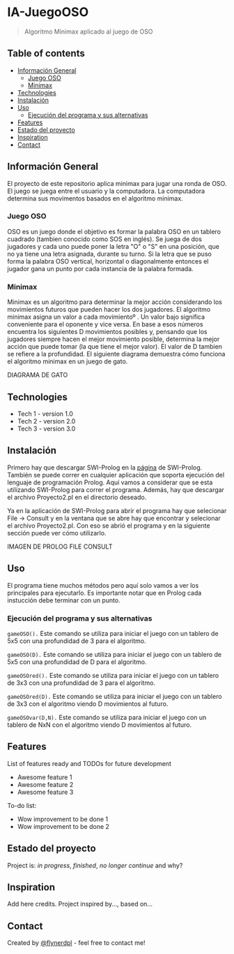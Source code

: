 # IA-JuegoOSO
 > Algoritmo Minimax aplicado al juego de OSO

## Table of contents
* [Información General](#información-general)
  * [Juego OSO](#juego-oso)
  * [Minimax](#minimax)
* [Technologies](#technologies)
* [Instalación](#instalación)
* [Uso](#uso)
  * [Ejecución del programa y sus alternativas](#ejecución-del-programa-y-sus-alternativas)
* [Features](#features)
* [Estado del proyecto](#estado-del-proyecto)
* [Inspiration](#inspiration)
* [Contact](#contact)

## Información General
El proyecto de este repositorio aplica minimax para jugar una ronda de OSO. El juego se juega entre el usuario y la computadora. La computadora determina sus movimentos basados en el algoritmo minimax. 

### Juego OSO
OSO es un juego donde el objetivo es formar la palabra OSO en un tablero cuadrado (tambien conocido como SOS en inglés). Se juega de dos jugadores y cada uno puede poner la letra "O" o "S" en una posición, que no ya tiene una letra asignada, durante su turno. Si la letra que se puso forma la palabra OSO vertical, horizontal o diagonalmente entonces el jugador gana un punto por cada instancia de la palabra formada. 

### Minimax
Minimax es un algoritmo para determinar la mejor acción considerando los movimientos futuros que pueden hacer los dos jugadores. El algoritmo minimax asigna un valor a cada movimientoº . Un valor bajo significa conveniente para el oponente y vice versa. En base a esos números encuentra los siguientes D movimientos posibles y, pensando que los jugadores siempre hacen el mejor movimiento posible, determina la mejor acción que puede tomar (la que tiene el mejor valor). El valor de D tambien se refiere a la profundidad. El siguiente diagrama demuestra cómo funciona el algoritmo minimax en un juego de gato.

DIAGRAMA DE GATO

## Technologies
* Tech 1 - version 1.0
* Tech 2 - version 2.0
* Tech 3 - version 3.0

## Instalación
Primero hay que descargar SWI-Prolog en la [página](https://www.swi-prolog.org/download/stable) de SWI-Prolog. También se puede correr en cualquier aplicación que soporta ejecución del lenguaje de programación Prolog. Aquí vamos a considerar que se esta utilizando SWI-Prolog para correr el programa. Además, hay que descargar el archivo Proyecto2.pl en el directorio deseado.

Ya en la aplicación de SWI-Prolog para abrir el programa hay que selecionar File -> Consult y en la ventana que se abre hay que encontrar y selecionar el archivo Proyecto2.pl. Con eso se abrió el programa y en la siguiente sección puede ver cómo utilizarlo.

IMAGEN DE PROLOG FILE CONSULT

## Uso
El programa tiene muchos métodos pero aquí solo vamos a ver los principales para ejecutarlo. Es importante notar que en Prolog cada instucción debe terminar con un punto.

### Ejecución del programa y sus alternativas

`gameOSO().` Este comando se utiliza para iniciar el juego con un tablero de 5x5 con una profundidad de 3 para el algoritmo.

`gameOSO(D).` Este comando se utiliza para iniciar el juego con un tablero de 5x5 con una profundidad de D para el algoritmo.

`gameOSOred().` Este comando se utiliza para iniciar el juego con un tablero de 3x3 con una profundidad de 3 para el algoritmo.

`gameOSOred(D).` Este comando se utiliza para iniciar el juego con un tablero de 3x3 con el algoritmo viendo D movimientos al futuro.

`gameOSOvar(D,N).` Este comando se utiliza para iniciar el juego con un tablero de NxN con el algoritmo viendo D movimientos al futuro.

## Features
List of features ready and TODOs for future development
* Awesome feature 1
* Awesome feature 2
* Awesome feature 3

To-do list:
* Wow improvement to be done 1
* Wow improvement to be done 2

## Estado del proyecto
Project is: _in progress_, _finished_, _no longer continue_ and why?

## Inspiration
Add here credits. Project inspired by..., based on...

## Contact
Created by [@flynerdpl](https://www.flynerd.pl/) - feel free to contact me!
